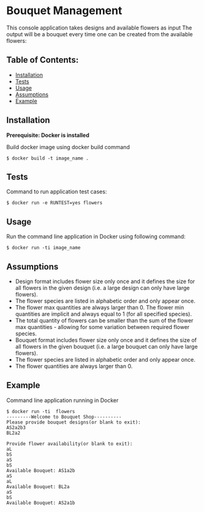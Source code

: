 # Bouquet Management

This console application takes designs and available flowers as input
The output will be a bouquet every time one can be created from the available
flowers:

Table of Contents:
--------------------
- [Installation](##Installation)
- [Tests](##Tests)
- [Usage](##Usage)
- [Assumptions](##Assumptions)
- [Example](##Example)


## Installation
**Prerequisite: Docker is installed**

Build docker image using docker build command
```shell
$ docker build -t image_name .
```

## Tests
Command to run application test cases:
```shell
$ docker run -e RUNTEST=yes flowers
```


## Usage

Run the command line application in Docker using following command:
```shell
$ docker run -ti image_name
```

## Assumptions
- Design format includes flower size only once and it defines the size for all flowers in the given design (i.e. a large design can only
have large flowers).
- The flower species are listed in alphabetic order and only appear once.
- The flower max quantities are always larger than 0. The flower min quantities are implicit and always equal to 1 (for all
specified species).
- The total quantity of flowers can be smaller than the sum of the flower max quantities - allowing for some variation between
required flower species.
- Bouquet format includes flower size only once and it defines the size of all flowers in the given bouquet (i.e. a large bouquet can
only have large flowers).
- The flower species are listed in alphabetic order and only appear once.
- The flower quantities are always larger than 0.

## Example
Command line application running in Docker
```shell
$ docker run -ti  flowers
---------Welcome to Bouquet Shop----------
Please provide bouquet designs(or blank to exit): 
AS2a2b3
BL2a2

Provide flower availability(or blank to exit): 
aL
bS
aS
bS
Available Bouquet: AS1a2b
aS
aL
Available Bouquet: BL2a
aS
bS
Available Bouquet: AS2a1b
```

